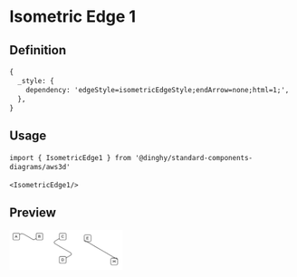 # Isometric Edge 1

## Definition

```
{
  _style: { 
    dependency: 'edgeStyle=isometricEdgeStyle;endArrow=none;html=1;',
  },
}
```

## Usage

```
import { IsometricEdge1 } from '@dinghy/standard-components-diagrams/aws3d'

<IsometricEdge1/>
```

## Preview

<img src="./isometric-edge-1.png" width="200"/>
